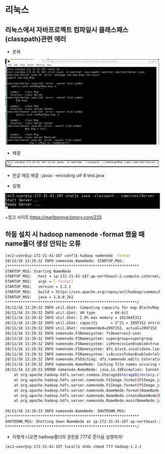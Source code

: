 # 리눅스

## 리눅스에서 자바프로젝트 컴파일시 클래스패스(classpath)관련 에러

- 문제

![image-20201113000321151](md-images/image-20201113000321151.png)

- 해결

![image-20201113000427344](md-images/image-20201113000427344.png)

+ 한글 깨짐 해결 : javac -encoding utf-8 test.java

- 실행

![image-20201113000503723](md-images/image-20201113000503723.png)



+참고 사이트:https://marlboroyw.tistory.com/225



## 하둡 설치 시 hadoop namenode -format 했을 때 name폴더 생성 안되는 오류

```bash
[ec2-user@ip-172-31-41-187 conf]$ hadoop namenode -format
20/11/16 13:29:32 INFO namenode.NameNode: STARTUP_MSG: 
/************************************************************
STARTUP_MSG: Starting NameNode
STARTUP_MSG:   host = ip-172-31-41-187.ap-northeast-2.compute.internal/172.31.41.187
STARTUP_MSG:   args = [-format]
STARTUP_MSG:   version = 1.2.1
STARTUP_MSG:   build = https://svn.apache.org/repos/asf/hadoop/common/branches/branch-1.2 -r 1503152; compiled by 'mattf' on Mon Jul 22 15:23:09 PDT 2013
STARTUP_MSG:   java = 1.8.0_261
************************************************************/
20/11/16 13:29:32 INFO util.GSet: Computing capacity for map BlocksMap
20/11/16 13:29:32 INFO util.GSet: VM type       = 64-bit
20/11/16 13:29:32 INFO util.GSet: 2.0% max memory = 1013645312
20/11/16 13:29:32 INFO util.GSet: capacity      = 2^21 = 2097152 entries
20/11/16 13:29:32 INFO util.GSet: recommended=2097152, actual=2097152
20/11/16 13:29:32 INFO namenode.FSNamesystem: fsOwner=ec2-user
20/11/16 13:29:32 INFO namenode.FSNamesystem: supergroup=supergroup
20/11/16 13:29:32 INFO namenode.FSNamesystem: isPermissionEnabled=true
20/11/16 13:29:32 INFO namenode.FSNamesystem: dfs.block.invalidate.limit=100
20/11/16 13:29:32 INFO namenode.FSNamesystem: isAccessTokenEnabled=false accessKeyUpdateInterval=0 min(s), accessTokenLifetime=0 min(s)
20/11/16 13:29:32 INFO namenode.FSEditLog: dfs.namenode.edits.toleration.length = 0
20/11/16 13:29:32 INFO namenode.NameNode: Caching file names occuring more than 10 times 
20/11/16 13:29:33 ERROR namenode.NameNode: java.io.IOException: Cannot create directory /usr/local/hadoop-1.2.1/name/current
	at org.apache.hadoop.hdfs.server.common.Storage$StorageDirectory.clearDirectory(Storage.java:294)
	at org.apache.hadoop.hdfs.server.namenode.FSImage.format(FSImage.java:1337)
	at org.apache.hadoop.hdfs.server.namenode.FSImage.format(FSImage.java:1356)
	at org.apache.hadoop.hdfs.server.namenode.NameNode.format(NameNode.java:1261)
	at org.apache.hadoop.hdfs.server.namenode.NameNode.createNameNode(NameNode.java:1467)
	at org.apache.hadoop.hdfs.server.namenode.NameNode.main(NameNode.java:1488)

20/11/16 13:29:33 INFO namenode.NameNode: SHUTDOWN_MSG: 
/************************************************************
SHUTDOWN_MSG: Shutting down NameNode at ip-172-31-41-187.ap-northeast-2.compute.internal/172.31.41.187
************************************************************/

```

- 이렇게 나오면 hadoop폴더의 권한을 777로 준다음 실행하자!

```bash
[ec2-user@ip-172-31-41-187 local]$ shdo chmod 777 hadoop-1.2.1
```

